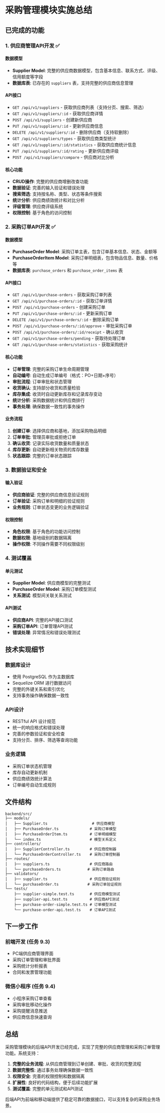 # 采购管理模块实施总结

## 已完成的功能

### 1. 供应商管理API开发 ✅

#### 数据模型
- **Supplier Model**: 完整的供应商数据模型，包含基本信息、联系方式、评级、信用额度等字段
- **数据库表**: 已存在的 `suppliers` 表，支持完整的供应商信息管理

#### API接口
- `GET /api/v1/suppliers` - 获取供应商列表（支持分页、搜索、筛选）
- `GET /api/v1/suppliers/:id` - 获取供应商详情
- `POST /api/v1/suppliers` - 创建新供应商
- `PUT /api/v1/suppliers/:id` - 更新供应商信息
- `DELETE /api/v1/suppliers/:id` - 删除供应商（支持软删除）
- `GET /api/v1/suppliers/types` - 获取供应商类型统计
- `GET /api/v1/suppliers/:id/statistics` - 获取供应商统计信息
- `PUT /api/v1/suppliers/:id/rating` - 更新供应商评级
- `POST /api/v1/suppliers/compare` - 供应商对比分析

#### 核心功能
- **CRUD操作**: 完整的供应商增删改查功能
- **数据验证**: 完善的输入验证和错误处理
- **搜索筛选**: 支持按名称、类型、状态等条件搜索
- **统计分析**: 供应商绩效统计和对比分析
- **评级管理**: 供应商评级系统
- **权限控制**: 基于角色的访问控制

### 2. 采购订单API开发 ✅

#### 数据模型
- **PurchaseOrder Model**: 采购订单主表，包含订单基本信息、状态、金额等
- **PurchaseOrderItem Model**: 采购订单明细表，包含物品信息、数量、价格等
- **数据库表**: `purchase_orders` 和 `purchase_order_items` 表

#### API接口
- `GET /api/v1/purchase-orders` - 获取采购订单列表
- `GET /api/v1/purchase-orders/:id` - 获取订单详情
- `POST /api/v1/purchase-orders` - 创建采购订单
- `PUT /api/v1/purchase-orders/:id` - 更新采购订单
- `DELETE /api/v1/purchase-orders/:id` - 删除采购订单
- `POST /api/v1/purchase-orders/:id/approve` - 审批采购订单
- `POST /api/v1/purchase-orders/:id/receipt` - 确认收货
- `GET /api/v1/purchase-orders/pending` - 获取待处理订单
- `GET /api/v1/purchase-orders/statistics` - 获取采购统计

#### 核心功能
- **订单管理**: 完整的采购订单生命周期管理
- **自动编号**: 自动生成订单编号（格式：PO+日期+序号）
- **审批流程**: 订单审批和状态管理
- **收货确认**: 支持部分收货和质量检验
- **库存集成**: 收货时自动更新库存和记录库存变动
- **统计分析**: 采购数据统计和供应商排行
- **事务处理**: 确保数据一致性的事务操作

#### 业务流程
1. **创建订单**: 选择供应商和基地，添加采购物品明细
2. **订单审批**: 管理员审批或拒绝订单
3. **确认收货**: 记录实际收货数量和质量状态
4. **库存更新**: 自动更新相关物资的库存数量
5. **状态跟踪**: 完整的订单状态跟踪

### 3. 数据验证和安全

#### 输入验证
- **供应商验证**: 完整的供应商信息验证规则
- **订单验证**: 采购订单和明细的验证规则
- **业务规则**: 订单状态变更的业务逻辑验证

#### 权限控制
- **角色权限**: 基于角色的功能访问控制
- **数据权限**: 基地级别的数据隔离
- **操作权限**: 不同操作需要不同权限级别

### 4. 测试覆盖

#### 单元测试
- **Supplier Model**: 供应商模型的完整测试
- **PurchaseOrder Model**: 采购订单模型测试
- **关系测试**: 模型间关联关系测试

#### API测试
- **供应商API**: 完整的API接口测试
- **采购订单API**: 订单管理API测试
- **错误处理**: 异常情况和错误处理测试

## 技术实现细节

### 数据库设计
- 使用 PostgreSQL 作为主数据库
- Sequelize ORM 进行数据访问
- 完整的外键关系和索引优化
- 支持事务操作确保数据一致性

### API设计
- RESTful API 设计规范
- 统一的响应格式和错误处理
- 完善的参数验证和安全检查
- 支持分页、排序、筛选等查询功能

### 业务逻辑
- 采购订单状态机管理
- 库存自动更新机制
- 供应商绩效统计算法
- 订单编号自动生成规则

## 文件结构

```
backend/src/
├── models/
│   ├── Supplier.ts                    # 供应商模型
│   ├── PurchaseOrder.ts              # 采购订单模型
│   ├── PurchaseOrderItem.ts          # 订单明细模型
│   └── index.ts                      # 模型关系定义
├── controllers/
│   ├── SupplierController.ts         # 供应商控制器
│   └── PurchaseOrderController.ts    # 采购订单控制器
├── routes/
│   ├── suppliers.ts                  # 供应商路由
│   └── purchaseOrders.ts            # 采购订单路由
├── validators/
│   ├── supplier.ts                   # 供应商验证规则
│   └── purchaseOrder.ts             # 采购订单验证规则
└── tests/
    ├── supplier-simple.test.ts       # 供应商模型测试
    ├── supplier-api.test.ts          # 供应商API测试
    ├── purchase-order-simple.test.ts # 订单模型测试
    └── purchase-order-api.test.ts    # 订单API测试
```

## 下一步工作

### 前端开发 (任务 9.3)
- PC端供应商管理界面
- 采购订单管理和审批界面
- 采购统计分析报表
- 合同和发票管理功能

### 微信小程序 (任务 9.4)
- 小程序采购订单查看
- 采购审批移动化操作
- 采购提醒消息推送
- 供应商信息快速查询

## 总结

采购管理模块的后端API开发已经完成，实现了完整的供应商管理和采购订单管理功能。系统支持：

1. **完整的业务流程**: 从供应商管理到订单创建、审批、收货的完整流程
2. **数据完整性**: 通过事务处理确保数据一致性
3. **权限安全**: 完善的权限控制和数据隔离
4. **扩展性**: 良好的代码结构，便于后续功能扩展
5. **测试覆盖**: 完整的单元测试和API测试

后端API为前端和移动端提供了稳定可靠的数据接口，可以支持复杂的采购业务场景。